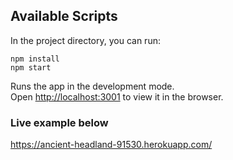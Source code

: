 

## Available Scripts

In the project directory, you can run:

`npm install` <br>
`npm start`

Runs the app in the development mode.<br>
Open [http://localhost:3001](http://localhost:3001) to view it in the browser.




### Live example below<br>
https://ancient-headland-91530.herokuapp.com/
